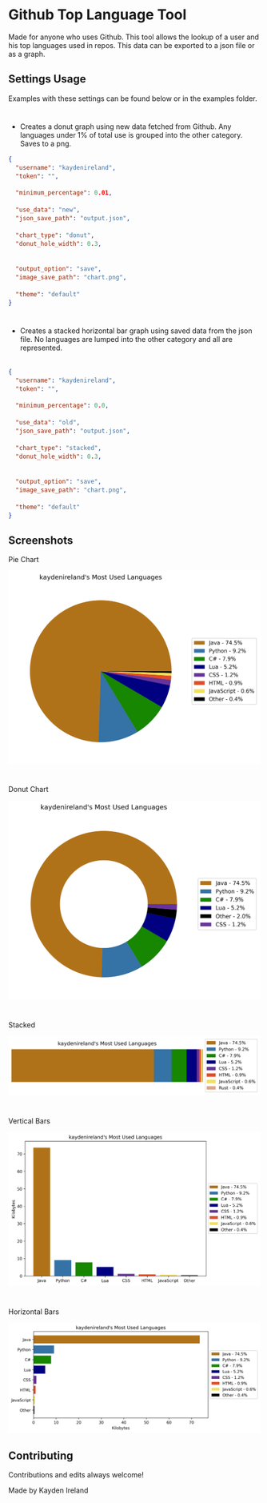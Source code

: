 
# Github Top Language Tool

Made for anyone who uses Github.  This tool allows the lookup of a user and his top languages used in repos.  This data can be exported to a json file or as a graph.

## Settings Usage

Examples with these settings can be found below or in the examples folder.

#

- Creates a donut graph using new data fetched from Github.  Any languages under 1% of total use is grouped into the other category.  Saves to a png.

```json
{
  "username": "kaydenireland",
  "token": "",

  "minimum_percentage": 0.01,

  "use_data": "new",
  "json_save_path": "output.json",

  "chart_type": "donut",
  "donut_hole_width": 0.3,


  "output_option": "save",
  "image_save_path": "chart.png",

  "theme": "default"
}
```

 
#

- Creates a stacked horizontal bar graph using saved data from the json file.  No languages are lumped into the other category and all are represented.

```json

{
  "username": "kaydenireland",
  "token": "",

  "minimum_percentage": 0.0,

  "use_data": "old",
  "json_save_path": "output.json",

  "chart_type": "stacked",
  "donut_hole_width": 0.3,


  "output_option": "save",
  "image_save_path": "chart.png",

  "theme": "default"
}

```


## Screenshots

Pie Chart 

![App Screenshot](examples/pie.png)

#
Donut Chart

![App Screenshot](examples/donut.png)

#
Stacked

![App Screenshot](examples/stacked.png)

#
Vertical Bars

![App Screenshot](examples/vbar.png)

#
Horizontal Bars

![App Screenshot](examples/hbar.png)



## Contributing

Contributions and edits always welcome!

Made by Kayden Ireland

